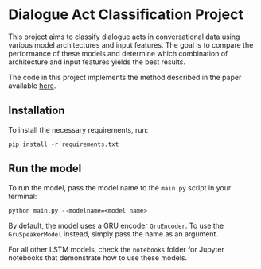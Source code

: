 # Dialogue Act Classification Project

This project aims to classify dialogue acts in conversational data using various model architectures and input features. The goal is to compare the performance of these models and determine which combination of architecture and input features yields the best results.

The code in this project implements the method described in the paper available [here](https://openreview.net/forum?id=ZU-zIhN1t-9).


## Installation

To install the necessary requirements, run:

``` pip install -r requirements.txt ```

## Run the model

To run the model, pass the model name to the `main.py` script in your terminal:

```python main.py --modelname=<model name>```


By default, the model uses a GRU encoder `GruEncoder`. To use the `GruSpeakerModel` instead, simply pass the name as an argument.

For all other LSTM models, check the `notebooks` folder for Jupyter notebooks that demonstrate how to use these models.
